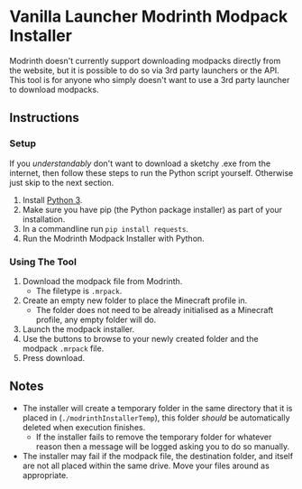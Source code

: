 # Vanilla Launcher Modrinth Modpack Installer
Modrinth doesn't currently support downloading modpacks directly from the website, but it is possible to do so via 3rd party launchers or the API. This tool is for anyone who simply doesn't want to use a 3rd party launcher to download modpacks.

## Instructions
### Setup
If you *understandably* don't want to download a sketchy .exe from the internet, then follow these steps to run the Python script yourself. Otherwise just skip to the next section.
1. Install [Python 3](https://www.python.org/downloads/).
2. Make sure you have pip (the Python package installer) as part of your installation.
3. In a commandline run `pip install requests`.
4. Run the Modrinth Modpack Installer with Python.

### Using The Tool
1. Download the modpack file from Modrinth.
   - The filetype is `.mrpack`.
2. Create an empty new folder to place the Minecraft profile in.
   - The folder does not need to be already initialised as a Minecraft profile, any empty folder will do.
3. Launch the modpack installer.
4. Use the buttons to browse to your newly created folder and the modpack `.mrpack` file.
5. Press download.

## Notes
- The installer will create a temporary folder in the same directory that it is placed in (`./modrinthInstallerTemp`), this folder *should* be automatically deleted when execution finishes.  
  - If the installer fails to remove the temporary folder for whatever reason then a message will be logged asking you to do so manually.
- The installer may fail if the modpack file, the destination folder, and itself are not all placed within the same drive. Move your files around as appropriate.

